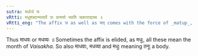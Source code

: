 ```yaml
---
sutra: मधोर्ञ च
vRtti: मधुशब्दान्मत्वर्थे ञः प्रत्ययो भवति चकाराद्यच्च ॥
vRtti_eng: "The affix ञ as well as यत् comes with the force of _matup_, in the _Chhandas_, after the word मधु ॥"
---
```

Thus माधवः or मधव्यः ॥ Sometimes the affix is elided, as मधुः, all these mean the month of _Vaisakha_. So also माधवाः, मधव्या and मधुः meaning तनूः a body.
